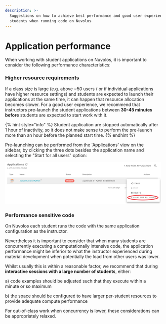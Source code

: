 ```yaml
---
description: >-
  Suggestions on how to achieve best performance and good user experience for
  students when running code on Nuvolos
---
```


# Application performance

When working with student applications on Nuvolos, it is important to consider the following performance characteristics:

### Higher resource requirements

If a class size is large \(e.g. above ~50 users / or if individual applications have higher resource settings\) and students are expected to launch their applications at the same time, it can happen that resource allocation becomes slower. For a good user experience, we recommend that instructors pre-launch the student applications between **30-45 minutes before** students are expected to start work with it.

{% hint style="info" %}
Student application are stopped automatically after 1 hour of inactivity, so it does not make sense to perform the pre-launch more than an hour before the planned start time.
{% endhint %}

Pre-launching can be performed from the 'Applications' view on the sidebar, by clicking the three dots besides the application name and selecting the "Start for all users" option:

![](../../.gitbook/assets/image%20%284%29.png)

### Performance sensitive code

On Nuvolos each student runs the code with the same application configuration as the instructor.

Nevertheless it is important to consider that when many students are concurrently executing a computationally intensive code, the application performance might be inferior to what the instructor experienced during material development when potentially the load from other users was lower.

Whilst usually this is within a reasonable factor, we recommend that during **interactive sessions with a large number of students**, either:

a\) code examples should be adjusted such that  they execute within a minute or so maximum

b\) the space should be configured to have larger per-student resources to provide adequate compute performance

For out-of-class work when concurrency is lower, these considerations can be appropriately relaxed.

